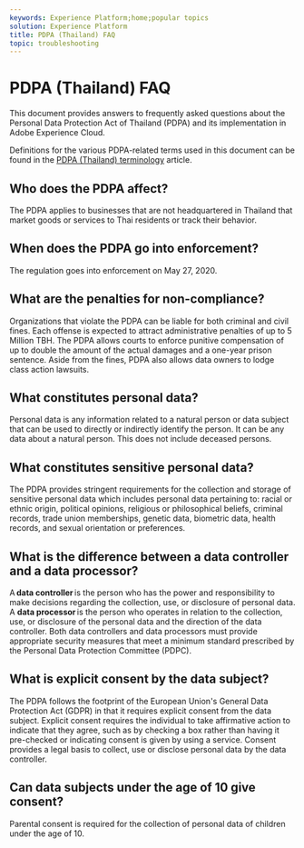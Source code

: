 ```yaml
---
keywords: Experience Platform;home;popular topics
solution: Experience Platform
title: PDPA (Thailand) FAQ
topic: troubleshooting
---
```


# PDPA (Thailand) FAQ

This document provides answers to frequently asked questions about the Personal Data Protection Act of Thailand (PDPA) and its implementation in Adobe Experience Cloud.

Definitions for the various PDPA-related terms used in this document can be found in the [PDPA (Thailand) terminology](./terminology.md) article.

## Who does the PDPA affect?

The PDPA applies to businesses that are not headquartered in Thailand that market goods or services to Thai residents or track their behavior.

## When does the PDPA go into enforcement?

The regulation goes into enforcement on May 27, 2020.

## What are the penalties for non-compliance?

Organizations that violate the PDPA can be liable for both criminal and civil fines. Each offense is expected to attract administrative penalties of up to 5 Million TBH. The PDPA allows courts to enforce punitive compensation of up to double the amount of the actual damages and a one-year prison sentence. Aside from the fines, PDPA also allows data owners to lodge class action lawsuits.

## What constitutes personal data?

Personal data is any information related to a natural person or data subject that can be used to directly or indirectly identify the person. It can be any data about a natural person. This does not include deceased persons. 

## What constitutes sensitive personal data?

The PDPA provides stringent requirements for the collection and storage of sensitive personal data which includes personal data pertaining to: racial or ethnic origin, political opinions, religious or philosophical beliefs, criminal records, trade union memberships, genetic data, biometric data, health records, and sexual orientation or preferences. 

## What is the difference between a data controller and a data processor?

A **data controller** is the person who has the power and responsibility to make decisions regarding the collection, use, or disclosure of personal data. A **data processor** is the person who operates in relation to the collection, use, or disclosure of the personal data and the direction of the data controller. Both data controllers and data processors must provide appropriate security measures that meet a minimum standard prescribed by the Personal Data Protection Committee (PDPC).

## What is explicit consent by the data subject?  

The PDPA follows the footprint of the European Union's General Data Protection Act (GDPR) in that it requires explicit consent from the data subject. Explicit consent requires the individual to take affirmative action to indicate that they agree, such as by checking a box rather than having it pre-checked or indicating consent is given by using a service.  Consent provides a legal basis to collect, use or disclose personal data by the data controller.   

## Can data subjects under the age of 10 give consent? 

Parental consent is required for the collection of personal data of children under the age of 10. 